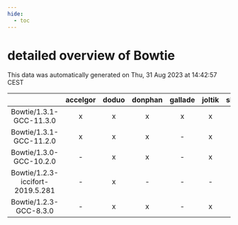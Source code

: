```yaml
---
hide:
  - toc
---
```


detailed overview of Bowtie
===========================


This data was automatically generated on Thu, 31 Aug 2023 at 14:42:57 CEST  

| |accelgor|doduo|donphan|gallade|joltik|skitty|swalot|victini|
| :---: | :---: | :---: | :---: | :---: | :---: | :---: | :---: | :---: |
|Bowtie/1.3.1-GCC-11.3.0|x|x|x|x|x|x|x|x|
|Bowtie/1.3.1-GCC-11.2.0|x|x|x|-|x|x|x|x|
|Bowtie/1.3.0-GCC-10.2.0|-|x|x|-|x|-|x|-|
|Bowtie/1.2.3-iccifort-2019.5.281|-|x|-|-|-|-|-|-|
|Bowtie/1.2.3-GCC-8.3.0|-|x|x|-|x|x|-|x|
